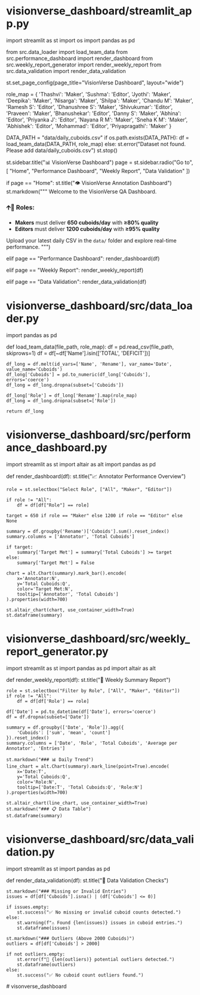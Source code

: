 # visionverse_dashboard/streamlit_app.py
import streamlit as st
import os
import pandas as pd

from src.data_loader import load_team_data
from src.performance_dashboard import render_dashboard
from src.weekly_report_generator import render_weekly_report
from src.data_validation import render_data_validation

st.set_page_config(page_title="VisionVerse Dashboard", layout="wide")

role_map = {
    'Thashvi': 'Maker', 'Sushma': 'Editor', 'Jyothi': 'Maker', 'Deepika': 'Maker',
    'Nisarga': 'Maker', 'Shilpa': 'Maker', 'Chandu M': 'Maker', 'Ramesh S': 'Editor',
    'Dhanushree S': 'Maker', 'Shivukumar': 'Editor', 'Praveen': 'Maker',
    'Bhanushekar': 'Editor', 'Danny S': 'Maker', 'Abhina': 'Editor',
    'Priyanka J': 'Editor', 'Nayana R M': 'Maker', 'Sneha K M': 'Maker',
    'Abhishek': 'Editor', 'Mohammad': 'Editor', 'Priyapragathi': 'Maker'
}

DATA_PATH = "data/daily_cuboids.csv"
if os.path.exists(DATA_PATH):
    df = load_team_data(DATA_PATH, role_map)
else:
    st.error("Dataset not found. Please add data/daily_cuboids.csv")
    st.stop()

st.sidebar.title("📊 VisionVerse Dashboard")
page = st.sidebar.radio("Go to", [
    "Home", "Performance Dashboard", "Weekly Report", "Data Validation"
])

if page == "Home":
    st.title("👁️ VisionVerse Annotation Dashboard")
    st.markdown("""
Welcome to the VisionVerse QA Dashboard.

### 🡩‍🛫 Roles:
- **Makers** must deliver **650 cuboids/day** with **≥80% quality**
- **Editors** must deliver **1200 cuboids/day** with **≥95% quality**

Upload your latest daily CSV in the `data/` folder and explore real-time performance.
""")

elif page == "Performance Dashboard":
    render_dashboard(df)

elif page == "Weekly Report":
    render_weekly_report(df)

elif page == "Data Validation":
    render_data_validation(df)


# visionverse_dashboard/src/data_loader.py
import pandas as pd

def load_team_data(file_path, role_map):
    df = pd.read_csv(file_path, skiprows=1)
    df = df[~df['Name'].isin(['TOTAL', 'DEFICIT'])]

    df_long = df.melt(id_vars=['Name', 'Rename'], var_name='Date', value_name='Cuboids')
    df_long['Cuboids'] = pd.to_numeric(df_long['Cuboids'], errors='coerce')
    df_long = df_long.dropna(subset=['Cuboids'])

    df_long['Role'] = df_long['Rename'].map(role_map)
    df_long = df_long.dropna(subset=['Role'])

    return df_long


# visionverse_dashboard/src/performance_dashboard.py
import streamlit as st
import altair as alt
import pandas as pd

def render_dashboard(df):
    st.title("📈 Annotator Performance Overview")

    role = st.selectbox("Select Role", ["All", "Maker", "Editor"])

    if role != "All":
        df = df[df["Role"] == role]

    target = 650 if role == "Maker" else 1200 if role == "Editor" else None

    summary = df.groupby('Rename')['Cuboids'].sum().reset_index()
    summary.columns = ['Annotator', 'Total Cuboids']

    if target:
        summary['Target Met'] = summary['Total Cuboids'] >= target
    else:
        summary['Target Met'] = False

    chart = alt.Chart(summary).mark_bar().encode(
        x='Annotator:N',
        y='Total Cuboids:Q',
        color='Target Met:N',
        tooltip=['Annotator', 'Total Cuboids']
    ).properties(width=700)

    st.altair_chart(chart, use_container_width=True)
    st.dataframe(summary)


# visionverse_dashboard/src/weekly_report_generator.py
import streamlit as st
import pandas as pd
import altair as alt

def render_weekly_report(df):
    st.title("📅 Weekly Summary Report")

    role = st.selectbox("Filter by Role", ["All", "Maker", "Editor"])
    if role != "All":
        df = df[df['Role'] == role]

    df['Date'] = pd.to_datetime(df['Date'], errors='coerce')
    df = df.dropna(subset=['Date'])

    summary = df.groupby(['Date', 'Role']).agg({
        'Cuboids': ['sum', 'mean', 'count']
    }).reset_index()
    summary.columns = ['Date', 'Role', 'Total Cuboids', 'Average per Annotator', 'Entries']

    st.markdown("### 📊 Daily Trend")
    line_chart = alt.Chart(summary).mark_line(point=True).encode(
        x='Date:T',
        y='Total Cuboids:Q',
        color='Role:N',
        tooltip=['Date:T', 'Total Cuboids:Q', 'Role:N']
    ).properties(width=700)

    st.altair_chart(line_chart, use_container_width=True)
    st.markdown("### 📋 Data Table")
    st.dataframe(summary)


# visionverse_dashboard/src/data_validation.py
import streamlit as st
import pandas as pd

def render_data_validation(df):
    st.title("🧪 Data Validation Checks")

    st.markdown("### Missing or Invalid Entries")
    issues = df[df['Cuboids'].isna() | (df['Cuboids'] <= 0)]

    if issues.empty:
        st.success("✅ No missing or invalid cuboid counts detected.")
    else:
        st.warning(f"⚠️ Found {len(issues)} issues in cuboid entries.")
        st.dataframe(issues)

    st.markdown("### Outliers (Above 2000 Cuboids)")
    outliers = df[df['Cuboids'] > 2000]

    if not outliers.empty:
        st.error(f"🚨 {len(outliers)} potential outliers detected.")
        st.dataframe(outliers)
    else:
        st.success("✅ No cuboid count outliers found.")
#   v i s o n v e r s e _ d a s h b o a r d  
 